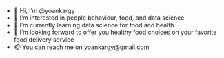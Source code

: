 - 👋 Hi, I’m @yoankargy
- 👀 I’m interested in people behaviour, food, and data science
- 🌱 I’m currently learning data science for food and health
- 💞️ I’m looking forward to offer you healthy food choices on your favorite food delivery service
- 📫 You can reach me on yoankargy@gmail.com

<!---
yoankargy/yoankargy is a ✨ special ✨ repository because its `README.md` (this file) appears on your GitHub profile.
You can click the Preview link to take a look at your changes.
--->
